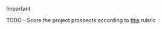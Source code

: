 > [!IMPORTANT]
> TODO - Score the project prospects according to [this](https://github.com/txt/se23/blob/main/docs/project2.md) rubric

